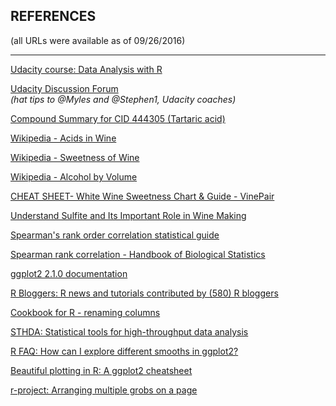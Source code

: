 ## REFERENCES

(all URLs were available as of 09/26/2016)

-----------

[Udacity course: Data Analysis with R](https://www.udacity.com/course/data-analysis-with-r--ud651)

[Udacity Discussion Forum](https://discussions.udacity.com/c/nd002-p4-data-analysis-with-r)  
_(hat tips to @Myles and @Stephen1, Udacity coaches)_

[Compound Summary for CID 444305 (Tartaric acid)](https://pubchem.ncbi.nlm.nih.gov/compound/L-tartaric_acid)

[Wikipedia - Acids in Wine](https://en.wikipedia.org/wiki/Acids_in_wine#Citric_acid)

[Wikipedia - Sweetness of Wine](https://en.wikipedia.org/wiki/Sweetness_of_wine)

[Wikipedia - Alcohol by Volume](https://en.wikipedia.org/wiki/Alcohol_by_volume)

[CHEAT SHEET- White Wine Sweetness Chart & Guide - VinePair](http://vinepair.com/wine-blog/cheat-sheet-white-wine-sweetness-chart-guide/)

[Understand Sulfite and Its Important Role in Wine Making](https://www.finevinewines.com/sulfites2.htm)

[Spearman's rank order correlation statistical guide](https://statistics.laerd.com/statistical-guides/spearmans-rank-order-correlation-statistical-guide.php)

[Spearman rank correlation - Handbook of Biological Statistics](http://www.biostathandbook.com/spearman.html)

[ggplot2 2.1.0 documentation](http://docs.ggplot2.org/current/)

[R Bloggers: R news and tutorials contributed by (580) R bloggers](https://www.r-bloggers.com/)

[Cookbook for R - renaming columns](http://www.cookbook-r.com/Manipulating_data/Renaming_columns_in_a_data_frame/)

[STHDA: Statistical tools for high-throughput data analysis](http://www.sthda.com/english/wiki/data-visualization)

[R FAQ: How can I explore different smooths in ggplot2?](http://www.ats.ucla.edu/stat/r/faq/smooths.htm)

[Beautiful plotting in R: A ggplot2 cheatsheet](http://zevross.com/blog/2014/08/04/beautiful-plotting-in-r-a-ggplot2-cheatsheet-3/)

[r-project: Arranging multiple grobs on a page](https://cran.r-project.org/web/packages/gridExtra/vignettes/arrangeGrob.html)
